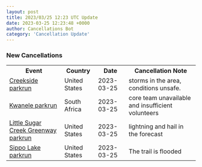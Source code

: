```yaml
---
layout: post
title: 2023/03/25 12:23 UTC Update
date: 2023-03-25 12:23:48 +0000
author: Cancellations Bot
category: 'Cancellation Update'
---
```


<h3>New Cancellations</h3>
<div class='hscrollable'>
<table style='width: 100%'>
    <tr>
        <th>Event</th>
        <th>Country</th>
        <th>Date</th>
        <th>Cancellation Note</th>
    </tr>
    <tr>
        <td><a href="https://www.parkrun.us/creekside">Creekside parkrun</a></td>
        <td>United States</td>
        <td>2023-03-25</td>
        <td>storms in the area, conditions unsafe.</td>
    </tr>
    <tr>
        <td><a href="https://www.parkrun.co.za/kwanele">Kwanele parkrun</a></td>
        <td>South Africa</td>
        <td>2023-03-25</td>
        <td>core team unavailable and insufficient volunteers</td>
    </tr>
    <tr>
        <td><a href="https://www.parkrun.us/littlesugarcreekgreenway">Little Sugar Creek Greenway parkrun</a></td>
        <td>United States</td>
        <td>2023-03-25</td>
        <td>lightning and hail in the forecast</td>
    </tr>
    <tr>
        <td><a href="https://www.parkrun.us/sippolake">Sippo Lake parkrun</a></td>
        <td>United States</td>
        <td>2023-03-25</td>
        <td>The trail is flooded</td>
    </tr>
</table>
</div>
